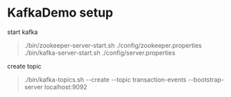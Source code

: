 # KafkaDemo setup

start kafka
> ./bin/zookeeper-server-start.sh ./config/zookeeper.properties
> ./bin/kafka-server-start.sh ./config/server.properties

create topic
> ./bin/kafka-topics.sh --create --topic transaction-events --bootstrap-server localhost:9092